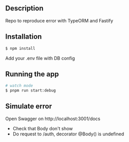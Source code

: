 ## Description

Repo to reproduce error with TypeORM and Fastify

## Installation

```bash
$ npm install
```

Add your .env file with DB config

## Running the app

```bash
# watch mode
$ pnpm run start:debug
```

## Simulate error
Open Swagger on http://localhost:3001/docs

- Check that Body don't show
- Do request to /auth, decorator @Body() is undefined